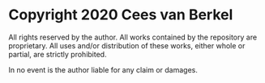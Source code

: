 # Copyright 2020 Cees van Berkel

All rights reserved by the author.
All works contained by the repository are proprietary.
All uses and/or distribution of these works, either whole or partial, are strictly prohibited.

In no event is the author liable for any claim or damages.
